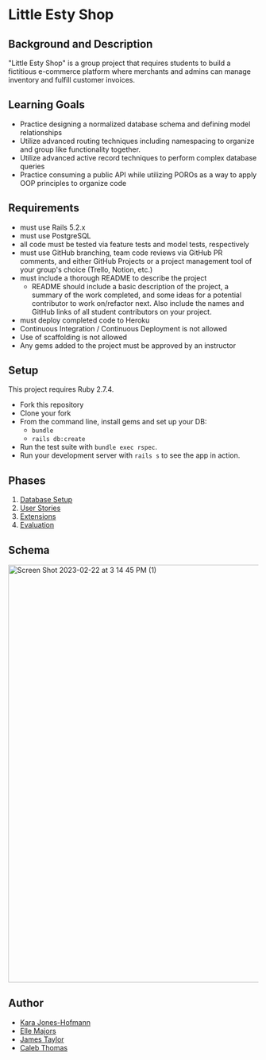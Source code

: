 # Little Esty Shop

## Background and Description

"Little Esty Shop" is a group project that requires students to build a fictitious e-commerce platform where merchants and admins can manage inventory and fulfill customer invoices.

## Learning Goals
- Practice designing a normalized database schema and defining model relationships
- Utilize advanced routing techniques including namespacing to organize and group like functionality together.
- Utilize advanced active record techniques to perform complex database queries
- Practice consuming a public API while utilizing POROs as a way to apply OOP principles to organize code

## Requirements
- must use Rails 5.2.x
- must use PostgreSQL
- all code must be tested via feature tests and model tests, respectively
- must use GitHub branching, team code reviews via GitHub PR comments, and either GitHub Projects or a project management tool of your group's choice (Trello, Notion, etc.)
- must include a thorough README to describe the project
   - README should include a basic description of the project, a summary of the work completed, and some ideas for a potential contributor to work on/refactor next. Also include the names and GitHub links of all student contributors on your project. 
- must deploy completed code to Heroku
- Continuous Integration / Continuous Deployment is not allowed
- Use of scaffolding is not allowed
- Any gems added to the project must be approved by an instructor

## Setup

This project requires Ruby 2.7.4.

* Fork this repository
* Clone your fork
* From the command line, install gems and set up your DB:
    * `bundle`
    * `rails db:create`
* Run the test suite with `bundle exec rspec`.
* Run your development server with `rails s` to see the app in action.

## Phases

1. [Database Setup](./doc/db_setup.md)
1. [User Stories](./doc/user_stories.md)
1. [Extensions](./doc/extensions.md)
1. [Evaluation](./doc/evaluation.md)


## Schema

<img width="841" alt="Screen Shot 2023-02-22 at 3 14 45 PM (1)" src="https://user-images.githubusercontent.com/113124260/222257880-018a1cf7-cc0c-425b-b053-bf5651d8137d.png">

## Author

- [Kara Jones-Hofmann](https://github.com/KaraJoHo)<br>
- [Elle Majors](https://github.com/Elle-M)<br>
- [James Taylor](https://github.com/JTaylor28)<br>
- [Caleb Thomas](https://github.com/cjthomas00)<br>


